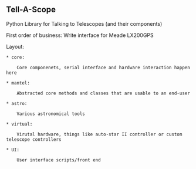 Tell-A-Scope
---


Python Library for Talking to Telescopes (and their components)

First order of business: Write interface for Meade LX200GPS

Layout:

	* core:

		Core componenets, serial interface and hardware interaction happen here

	* mantel:

		Abstracted core methods and classes that are usable to an end-user

	* astro:

		Various astronomical tools

	* virtual:

		Virutal hardware, things like auto-star II controller or custom telescope controllers

	* UI:
	
		User interface scripts/front end

